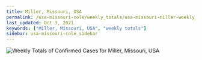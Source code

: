 ```yaml
---
title: Miller, Missouri, USA
permalink: /usa-missouri-cole/weekly_totals/usa-missouri-miller-weekly_totals.html
last_updated: Oct 3, 2021
keywords: ["Miller, Missouri, USA", "weekly totals"]
sidebar: usa-missouri-cole_sidebar
---
```


![Weekly Totals of Confirmed Cases for Miller, Missouri, USA](/covid_tracker/images/graphs/usa-missouri-miller-weekly_totals_graph.png)
